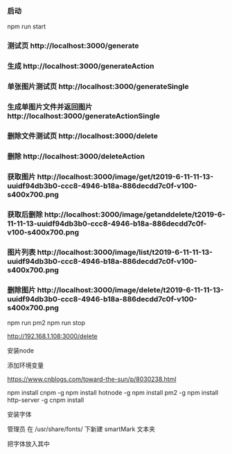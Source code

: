 ### 启动
npm run start

### 测试页 http://localhost:3000/generate

### 生成 http://localhost:3000/generateAction

### 单张图片测试页 http://localhost:3000/generateSingle

### 生成单图片文件并返回图片  http://localhost:3000/generateActionSingle

### 删除文件测试页 http://localhost:3000/delete

### 删除 http://localhost:3000/deleteAction

### 获取图片 http://localhost:3000/image/get/t2019-6-11-11-13-uuidf94db3b0-ccc8-4946-b18a-886decdd7c0f-v100-s400x700.png
### 获取后删除 http://localhost:3000/image/getanddelete/t2019-6-11-11-13-uuidf94db3b0-ccc8-4946-b18a-886decdd7c0f-v100-s400x700.png
### 图片列表 http://localhost:3000/image/list/t2019-6-11-11-13-uuidf94db3b0-ccc8-4946-b18a-886decdd7c0f-v100-s400x700.png
### 删除图片 http://localhost:3000/image/delete/t2019-6-11-11-13-uuidf94db3b0-ccc8-4946-b18a-886decdd7c0f-v100-s400x700.png

npm run pm2
npm run stop

http://192.168.1.108:3000/delete



安装node

添加环境变量

https://www.cnblogs.com/toward-the-sun/p/8030238.html

npm install cnpm -g
npm install hotnode -g
npm install pm2 -g
npm install http-server -g
cnpm install

安装字体


管理员
在 /usr/share/fonts/  下新建 smartMark 文本夹

把字体放入其中


